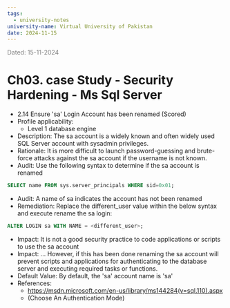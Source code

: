 ```yaml
---
tags:
  - university-notes
university-name: Virtual University of Pakistan
date: 2024-11-15
---
```


<span style="color: gray;">Dated: 15-11-2024</span>

# Ch03. case Study - Security Hardening - Ms Sql Server

- 2.14 Ensure 'sa' Login Account has been renamed (Scored)
- Profile applicability:
    - Level 1 database engine
- Description: The sa account is a widely known and often widely used SQL Server account with sysadmin privileges.
- Rationale: It is more difficult to launch password-guessing and brute-force attacks against the sa account if the username is not known.
- Audit: Use the following syntax to determine if the sa account is renamed

```sql
SELECT name FROM sys.server_principals WHERE sid=0x01;
```

- Audit: A name of sa indicates the account has not been renamed
- Remediation: Replace the different_user value within the below syntax and execute rename the sa login:

```sql
ALTER LOGIN sa WITH NAME = <different_user>;
```

- Impact: It is not a good security practice to code applications or scripts to use the sa account
- Impact: … However, if this has been done renaming the sa account will prevent scripts and applications for authenticating to the database server and executing required tasks or functions.
- Default Value: By default, the 'sa' account name is 'sa'
- References:
	- https://msdn.microsoft.com/en-us/library/ms144284(v=sql.110).aspx
	- (Choose An Authentication Mode)